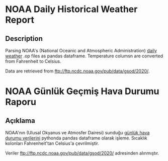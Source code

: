 # NOAA Daily Historical Weather Report

## Description

Parsing NOAA's (National Oceanic and Atmospheric Administration) [daily weather](ftp://ftp.ncdc.noaa.gov/pub/data/gsod/2020/) .op files as pandas dataframe. Temperature columsn are converted from Fahrenheit to Celsius.

Data are retrieved from ftp://ftp.ncdc.noaa.gov/pub/data/gsod/2020/.

# NOAA Günlük Geçmiş Hava Durumu Raporu

## Açıklama

NOAA'nın (Ulusal Okyanus ve Atmosfer Dairesi) sunduğu [günlük hava durumu verilerini](ftp://ftp.ncdc.noaa.gov/pub/data/gsod/2020/) pythonda pandas dataframe olarak işleme. Sıcaklık kolonları Fahrenheit'tan Celsius'a çevrilmiştir.

Veriler ftp://ftp.ncdc.noaa.gov/pub/data/gsod/2020/ adresinden alınmıştır.
